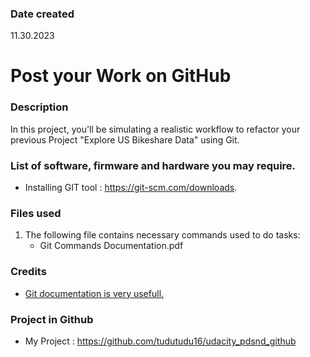 ### Date created
11.30.2023

# Post your Work on GitHub

### Description
In this project, you'll be simulating a realistic workflow to refactor your previous Project "Explore US Bikeshare Data" using Git.

### List of software, firmware and hardware you may require.
* Installing GIT tool : https://git-scm.com/downloads.

### Files used
1. The following file contains necessary commands used to do tasks:
   * Git Commands Documentation.pdf	

### Credits
* [Git documentation is very usefull.](https://git-scm.com/doc)

### Project in Github
* My Project : https://github.com/tudutudu16/udacity_pdsnd_github

